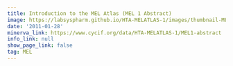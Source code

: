 ```yaml
---
title: Introduction to the MEL Atlas (MEL 1 Abstract)
image: https://labsyspharm.github.io/HTA-MELATLAS-1/images/thumbnail-MEL1-abstract.jpg
date: '2011-01-28'
minerva_link: https://www.cycif.org/data/HTA-MELATLAS-1/MEL1-abstract
info_link: null
show_page_link: false
tag: MEL
---
```

